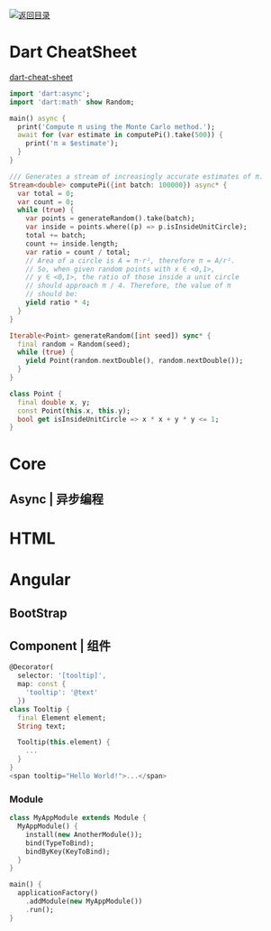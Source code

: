 [![返回目录](https://i.postimg.cc/JzFTMvjF/image.png)](https://github.com/wx-chevalier/Awesome-CheatSheets)

# Dart CheatSheet

[dart-cheat-sheet](http://dartlang.fr/dart-cheat-sheet/core.html)

```dart
import 'dart:async';
import 'dart:math' show Random;

main() async {
  print('Compute π using the Monte Carlo method.');
  await for (var estimate in computePi().take(500)) {
    print('π ≅ $estimate');
  }
}

/// Generates a stream of increasingly accurate estimates of π.
Stream<double> computePi({int batch: 100000}) async* {
  var total = 0;
  var count = 0;
  while (true) {
    var points = generateRandom().take(batch);
    var inside = points.where((p) => p.isInsideUnitCircle);
    total += batch;
    count += inside.length;
    var ratio = count / total;
    // Area of a circle is A = π⋅r², therefore π = A/r².
    // So, when given random points with x ∈ <0,1>,
    // y ∈ <0,1>, the ratio of those inside a unit circle
    // should approach π / 4. Therefore, the value of π
    // should be:
    yield ratio * 4;
  }
}

Iterable<Point> generateRandom([int seed]) sync* {
  final random = Random(seed);
  while (true) {
    yield Point(random.nextDouble(), random.nextDouble());
  }
}

class Point {
  final double x, y;
  const Point(this.x, this.y);
  bool get isInsideUnitCircle => x * x + y * y <= 1;
}
```

# Core

## Async | 异步编程

# HTML

# Angular

## BootStrap

## Component | 组件

```dart
@Decorator(
  selector: '[tooltip]',
  map: const {
    'tooltip': '@text'
  })
class Tooltip {
  final Element element;
  String text;

  Tooltip(this.element) {
    ...
  }
}
<span tooltip="Hello World!">...</span>
```

### Module

```dart
class MyAppModule extends Module {
  MyAppModule() {
    install(new AnotherModule());
    bind(TypeToBind);
    bindByKey(KeyToBind);
  }
}
```

```dart
main() {
  applicationFactory()
    .addModule(new MyAppModule())
    .run();
}
```
